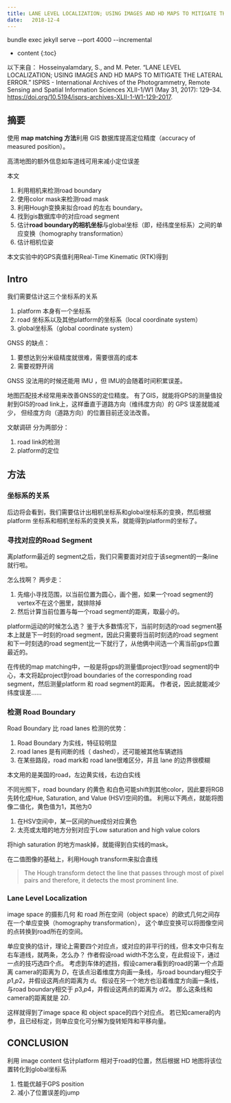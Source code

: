```yaml
--- 
title: LANE LEVEL LOCALIZATION; USING IMAGES AND HD MAPS TO MITIGATE THE LATERAL ERROR
date:   2018-12-4
---
```


bundle exec jekyll serve --port 4000 --incremental

* content
{:toc}


以下来自：
Hosseinyalamdary, S., and M. Peter. “LANE LEVEL LOCALIZATION; USING IMAGES AND HD MAPS TO MITIGATE THE LATERAL ERROR.” ISPRS - International Archives of the Photogrammetry, Remote Sensing and Spatial Information Sciences XLII-1/W1 (May 31, 2017): 129–34. https://doi.org/10.5194/isprs-archives-XLII-1-W1-129-2017.

## 摘要
使用 **map matching 方法**利用 GIS 数据库提高定位精度（accuracy of measured position）。

高清地图的额外信息如车道线可用来减小定位误差

本文
1. 利用相机来检测road boundary
2. 使用color mask来检测road mask
3. 利用Hough变换来拟合road 的左右 boundary。
4. 找到gis数据库中的对应road segment
5. 估计**road boundary的相机坐标**与global坐标（即，经纬度坐标系）之间的单应变换（homography transformation）
6. 估计相机位姿

本文实验中的GPS真值利用Real-Time Kinematic (RTK)得到

## Intro
我们需要估计这三个坐标系的关系
1. platform 本身有一个坐标系
2. road 坐标系以及其他platform的坐标系（local coordinate system）
3. global坐标系（global coordinate system）

GNSS 的缺点：
1. 要想达到分米级精度就很难，需要很高的成本
2. 需要视野开阔

GNSS 没法用的时候还能用 IMU ，但 IMU的会随着时间积累误差。

地图匹配技术经常用来改善GNSS的定位精度。
有了GIS，就能将GPS的测量值投射到GIS的road link上，这样垂直于道路方向（维纬度方向）的 GPS 误差就能减少， 但经度方向（道路方向）的位置目前还没法改善。

文献调研
分为两部分：
1. road link的检测
2. platform的定位

## 方法
### 坐标系的关系
后边将会看到，我们需要估计出相机坐标系和global坐标系的变换，然后根据platform 坐标系和相机坐标系的变换关系，就能得到platform的坐标了。

### 寻找对应的Road Segment
离platform最近的 segment之后，我们只需要面对对应于该segment的一条line就行啦。

怎么找啊？
两步走：
1. 先缩小寻找范围，以当前位置为圆心，画个圈，如果一个road segment的vertex不在这个圈里，就排除掉
2. 然后计算当前位置与每一个road segment的距离，取最小的。

platform运动的时候怎么选？
鉴于大多数情况下，当前时刻选的road segment基本上就是下一时刻的road segment，因此只需要将当前时刻选的road segment和下一时刻选的road segment比一下就行了，从他俩中间选一个离当前gps位置最近的。

在传统的map matching中，一般是将gps的测量值project到road segment的中心，本文将起project到road boundaries of the corresponding road segment，然后测量platform 和 road segment的距离。
作者说，因此就能减少纬度误差……

### 检测 Road Boundary
Road Boundary 比 road lanes 检测的优势：
1. Road Boundary 为实线，特征较明显
2. road lanes 是有间断的线（ dashed），还可能被其他车辆遮挡
3. 在某些路段，road mark和 road lane很难区分，并且 lane 的边界很模糊

本文用的是美国的road，左边黄实线，右边白实线

不同光照下，road boundary 的黄色 和白色可能shift到其他color，因此要将RGB先转化成Hue, Saturation, and Value (HSV)空间的值。
利用以下两点，就能将图像二值化，黄色值为1，其他为0
1. 在HSV空间中，某一区间的hue成份对应黄色
2. 太亮或太暗的地方分别对应于Low saturation and high value colors

将high saturation 的地方mask掉，就能得到白实线的mask。


在二值图像的基础上，利用Hough transform来拟合直线
>The Hough transform detect the line that passes through most of pixel pairs and therefore, it detects the most prominent line.

### Lane Level Localization
image space 的摄影几何 和 road 所在空间（object space）的欧式几何之间存在一个单应变换（homography transformation），
这个单应变换可以将图像空间的点转换到road所在的空间。

单应变换的估计，理论上需要四个对应点，或对应的非平行的线，但本文中只有左右车道线，就两条，怎么办？
作者假设road width不怎么变，在此假设下，通过一点的技巧选四个点。
考虑到车体的遮挡，假设camera看到的road的第一个点距离 camera的距离为 $D$，在该点沿着维度方向画一条线，与road boundary相交于 $p1$,$p2$，并假设这两点的距离为 $d$。
假设在另一个地方也沿着维度方向画一条线，与road boundary相交于 $p3$,$p4$，并假设这两点的距离为 $d/2$。
那么这条线和camera的距离就是 $2D$.

这样就得到了image space 和 object space的四个对应点。
若已知camera的内参，且已经标定，则单应变化可分解为旋转矩阵和平移向量。


## CONCLUSION
利用 image content 估计platform 相对于road的位置，然后根据 HD 地图将该位置转化到global坐标系
1. 性能优越于GPS position
2. 减小了位置误差的jump
